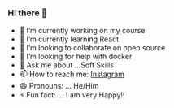 ### Hi there 👋

- 🔭 I’m currently working on my course
- 🌱 I’m currently learning React
- 👯 I’m looking to collaborate on open source
- 🤔 I’m looking for help with docker
- 💬 Ask me about ...Soft Skills
- 📫 How to reach me: [Instagram](https://www.instagram.com/sahilhooda564/?hl=en)
- 😄 Pronouns: ... He/Him
- ⚡ Fun fact: ... I am very Happy!!
